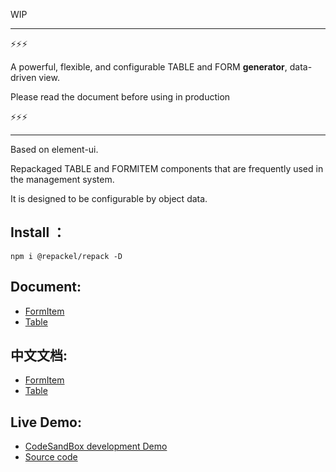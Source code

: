 WIP

---

⚡⚡⚡

A powerful, flexible, and configurable TABLE and FORM **generator**, data-driven view.

Please read the document before using in production

⚡⚡⚡

---

Based on element-ui.

Repackaged TABLE and FORMITEM components that are frequently used in the management system.

It is designed to be configurable by object data.

## Install ：
```
npm i @repackel/repack -D
```
## Document:

- [FormItem](./FormItem/readme.md)
- [Table](./Table/readme.md)

## 中文文档:

- [FormItem](./FormItem/readme.zh.md)
- [Table](./Table/readme.zh.md)

## Live Demo:

- [CodeSandBox development Demo](https://codesandbox.io/s/github/repackel/repack-demo?file=/src/demo.vue)
- [Source code](https://github.com/repackel/repack-demo/)